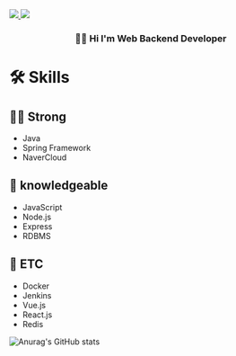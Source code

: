<a href="https://ambitious-case-185.notion.site/4a31d20358e14831b4c8c5685ce01a88?pvs=4" target="_blank">
<img src="https://img.shields.io/badge/Notion-000000?style=for-the-badge&logo=Notion&logoColor=white">
</a>
<a href="https://velog.io/@whddlsk123" target="_blank"><img src="https://img.shields.io/badge/Velog-20C997?style=for-the-badge&logo=Velog&logoColor=white"></a>

<h3 align="center">👋🏻 Hi I'm Web Backend Developer </h3>

# 🛠️ Skills

## 💪🏻 Strong
- Java
- Spring Framework
- NaverCloud

## 📘 knowledgeable
- JavaScript
- Node.js
- Express
- RDBMS

## 👀 ETC
- Docker
- Jenkins
- Vue.js
- React.js
- Redis


![Anurag's GitHub stats](https://github-readme-stats.vercel.app/api?username=Function3333&show_icons=true&theme=radical)

